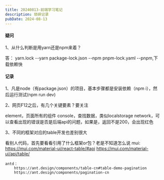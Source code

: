 ```yaml
---
title: 20240813-前端学习笔记
description: 琐碎记录
pubDate: 2024-08-13
---
```


#### 疑问

1、从什么判断是用yarn还是npm来着？

答：
yarn.lock --yarn
package-lock.json --npm
pnpm-lock.yaml --pnpm,下载依赖快

#### 记录

1、凡是node（有package.json）的项目，基本步骤都是安装依赖（npm i），然后运行测试(npm run dev)

2、网页F12之后，有几个关键要素？要关注

element，页面所有的组件
console，查找数据，类似localstorage
network，可以查看出现的错误是否是后端api的问题，如果是，返回不是200，会出现红色

3、不同的框架对应的table开发也差别很大

看别人代码，首先要看看引用了什么框架or包？老是不知道怎么说
mui:
https://mui.com/material-ui/react-table/#api
https://mui.com/material-ui/api/table/

    antd：
        https://ant.design/components/table-cn#table-demo-pagination
        https://ant.design/components/pagination-cn
